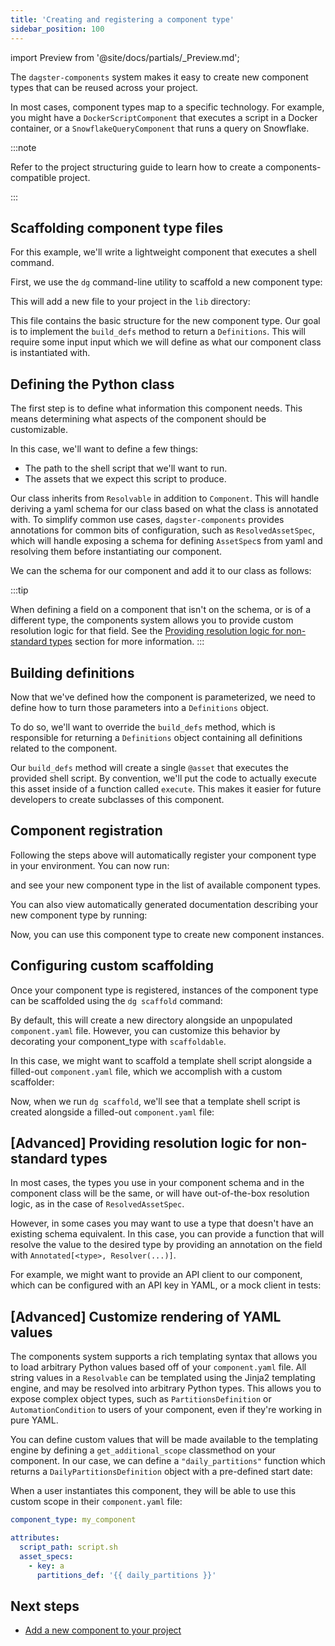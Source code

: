 ```yaml
---
title: 'Creating and registering a component type'
sidebar_position: 100
---
```


import Preview from '@site/docs/partials/\_Preview.md';

<Preview />

The `dagster-components` system makes it easy to create new component types that can be reused across your project.

In most cases, component types map to a specific technology. For example, you might have a `DockerScriptComponent` that executes a script in a Docker container, or a `SnowflakeQueryComponent` that runs a query on Snowflake.

:::note

Refer to the project structuring guide to learn how to create a components-compatible project.

:::

## Scaffolding component type files

For this example, we'll write a lightweight component that executes a shell command.

First, we use the `dg` command-line utility to scaffold a new component type:

<CliInvocationExample path="docs_snippets/docs_snippets/guides/components/shell-script-component/1-dg-scaffold-shell-command.txt" />

This will add a new file to your project in the `lib` directory:

<CodeExample
  path="docs_snippets/docs_snippets/guides/components/shell-script-component/2-shell-command-empty.py"
  language="python"
  title="my_component_library/lib/shell_command.py"
/>

This file contains the basic structure for the new component type. Our goal is to implement the `build_defs` method to return a `Definitions`. This will require some input input which we will define as what our component class is instantiated with.

## Defining the Python class

The first step is to define what information this component needs. This means determining what aspects of the component should be customizable.

In this case, we'll want to define a few things:

- The path to the shell script that we'll want to run.
- The assets that we expect this script to produce.

Our class inherits from `Resolvable` in addition to `Component`. This will handle deriving a yaml schema for our class based on what the class is annotated with. To simplify common use cases, `dagster-components` provides annotations for common bits of configuration, such as `ResolvedAssetSpec`, which will handle exposing a schema for defining `AssetSpec`s from yaml and resolving them before instantiating our component.

We can the schema for our component and add it to our class as follows:

<CodeExample
  path="docs_snippets/docs_snippets/guides/components/shell-script-component/with-config-schema.py"
  language="python"
  title="my_component_library/lib/shell_command.py"
  />

:::tip

When defining a field on a component that isn't on the schema, or is of a different type, the components system allows you to provide custom resolution logic for that field. See the [Providing resolution logic for non-standard types](#advanced-providing-resolution-logic-for-non-standard-types) section for more information.
:::

## Building definitions

Now that we've defined how the component is parameterized, we need to define how to turn those parameters into a `Definitions` object.

To do so, we'll want to override the `build_defs` method, which is responsible for returning a `Definitions` object containing all definitions related to the component.

Our `build_defs` method will create a single `@asset` that executes the provided shell script. By convention, we'll put the code to actually execute this asset inside of a function called `execute`. This makes it easier for future developers to create subclasses of this component.

<CodeExample
  path="docs_snippets/docs_snippets/guides/components/shell-script-component/with-build-defs.py"
  language="python"
  title="my_component_library/lib/shell_command.py"
/>

## Component registration

Following the steps above will automatically register your component type in your environment. You can now run:

<CliInvocationExample path="docs_snippets/docs_snippets/guides/components/shell-script-component/3-dg-list-component-types.txt" />

and see your new component type in the list of available component types.

You can also view automatically generated documentation describing your new component type by running:

<CliInvocationExample contents="dg docs serve" />

Now, you can use this component type to create new component instances.

## Configuring custom scaffolding

Once your component type is registered, instances of the component type can be scaffolded using the `dg scaffold` command:

<CliInvocationExample path="docs_snippets/docs_snippets/guides/components/shell-script-component/4-scaffold-instance-of-component.txt" />

By default, this will create a new directory alongside an unpopulated `component.yaml` file. However, you can customize this behavior by decorating your component_type with `scaffoldable`.

In this case, we might want to scaffold a template shell script alongside a filled-out `component.yaml` file, which we accomplish with a custom scaffolder:

<CodeExample
  path="docs_snippets/docs_snippets/guides/components/shell-script-component/with-scaffolder.py"
  language="python"
  title="my_component_library/lib/shell_command.py"
/>

Now, when we run `dg scaffold`, we'll see that a template shell script is created alongside a filled-out `component.yaml` file:

<CodeExample
  path="docs_snippets/docs_snippets/guides/components/shell-script-component/5-scaffolded-component.yaml"
  language="yaml"
  title="my_component_library/components/my_shell_command/component.yaml"
/>

<CodeExample
  path="docs_snippets/docs_snippets/guides/components/shell-script-component/6-scaffolded-component-script.sh"
  language="bash"
  title="my_component_library/components/my_shell_command/script.sh"
/>

## [Advanced] Providing resolution logic for non-standard types

In most cases, the types you use in your component schema and in the component class will be the same, or will have out-of-the-box resolution logic, as in the case of `ResolvedAssetSpec`.

However, in some cases you may want to use a type that doesn't have an existing schema equivalent. In this case, you can provide a function that will resolve the value to the desired type by providing an annotation on the field with `Annotated[<type>, Resolver(...)]`.

For example, we might want to provide an API client to our component, which can be configured with an API key in YAML, or a mock client in tests:

<CodeExample
  path="docs_snippets/docs_snippets/guides/components/shell-script-component/custom-schema-resolution.py"
  language="python"
/>

## [Advanced] Customize rendering of YAML values

The components system supports a rich templating syntax that allows you to load arbitrary Python values based off of your `component.yaml` file. All string values in a `Resolvable` can be templated using the Jinja2 templating engine, and may be resolved into arbitrary Python types. This allows you to expose complex object types, such as `PartitionsDefinition` or `AutomationCondition` to users of your component, even if they're working in pure YAML.

You can define custom values that will be made available to the templating engine by defining a `get_additional_scope` classmethod on your component. In our case, we can define a `"daily_partitions"` function which returns a `DailyPartitionsDefinition` object with a pre-defined start date:

<CodeExample
  path="docs_snippets/docs_snippets/guides/components/shell-script-component/with-custom-scope.py"
  language="python"
/>

When a user instantiates this component, they will be able to use this custom scope in their `component.yaml` file:

```yaml
component_type: my_component

attributes:
  script_path: script.sh
  asset_specs:
    - key: a
      partitions_def: '{{ daily_partitions }}'
```

## Next steps

- [Add a new component to your project](/guides/labs/components/building-pipelines-with-components/adding-components)
